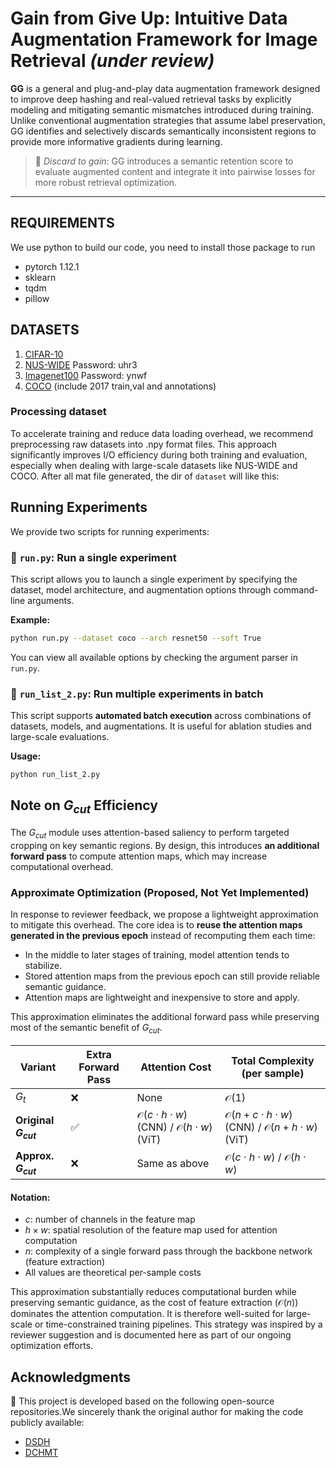 # Gain from Give Up: Intuitive Data Augmentation Framework for Image Retrieval *(under review)*

**GG** is a general and plug-and-play data augmentation framework designed to improve deep hashing and real-valued retrieval tasks by explicitly modeling and mitigating semantic mismatches introduced during training. Unlike conventional augmentation strategies that assume label preservation, GG identifies and selectively discards semantically inconsistent regions to provide more informative gradients during learning.

> 🚩 *Discard to gain*: GG introduces a semantic retention score to evaluate augmented content and integrate it into pairwise losses for more robust retrieval optimization.

---


## REQUIREMENTS
We use python to build our code, you need to install those package to run

- pytorch 1.12.1
- sklearn
- tqdm
- pillow

## DATASETS
1. [CIFAR-10](https://www.cs.toronto.edu/~kriz/cifar.html)
2. [NUS-WIDE](https://pan.baidu.com/s/1f9mKXE2T8XpIq8p7y8Fa6Q) Password: uhr3
3. [Imagenet100](https://pan.baidu.com/s/1Vihhd2hJ4q0FOiltPA-8_Q) Password: ynwf
4. [COCO](https://www.kaggle.com/datasets/awsaf49/coco-2017-dataset) (include 2017 train,val and annotations)

### Processing dataset
To accelerate training and reduce data loading overhead, we recommend preprocessing raw datasets into .npy format files. This approach significantly improves I/O efficiency during both training and evaluation, especially when dealing with large-scale datasets like NUS-WIDE and COCO.
After all mat file generated, the dir of `dataset` will like this:

## Running Experiments
We provide two scripts for running experiments:
### 🔹 `run.py`: Run a single experiment
This script allows you to launch a single experiment by specifying the dataset, model architecture, and augmentation options through command-line arguments.

**Example:**

```bash
python run.py --dataset coco --arch resnet50 --soft True
```
You can view all available options by checking the argument parser in `run.py`.

### 🔹 `run_list_2.py`: Run multiple experiments in batch

This script supports **automated batch execution** across combinations of datasets, models, and augmentations. It is useful for ablation studies and large-scale evaluations.

**Usage:**

```bash
python run_list_2.py
```

## Note on $G_{cut}$ Efficiency

The $G_{cut}$ module uses attention-based saliency to perform targeted cropping on key semantic regions. By design, this
introduces **an additional forward pass** to compute attention maps, which may increase computational overhead.

### Approximate Optimization (Proposed, Not Yet Implemented)

In response to reviewer feedback, we propose a lightweight approximation to mitigate this overhead. The core idea is to
**reuse the attention maps generated in the previous epoch** instead of recomputing them each time:

- In the middle to later stages of training, model attention tends to stabilize.
- Stored attention maps from the previous epoch can still provide reliable semantic guidance.
- Attention maps are lightweight and inexpensive to store and apply.

This approximation eliminates the additional forward pass while preserving most of the semantic benefit of $G_{cut}$.

| Variant                          | Extra Forward Pass | Attention Cost                                                          | Total Complexity (per sample)                                                   |
|----------------------------------|--------------------|-------------------------------------------------------------------------|---------------------------------------------------------------------------------|
| $G_t$                            | ❌                  | None                                                                    | $\mathcal{O}(1)$                                                                |
| **Original $G_{cut}$**           | ✅                  | $\mathcal{O}(c \cdot h \cdot w)$ (CNN) / $\mathcal{O}(h \cdot w)$ (ViT) | $\mathcal{O}(n + c \cdot h \cdot w)$ (CNN) / $\mathcal{O}(n + h \cdot w)$ (ViT) |
| **Approx. $G_{cut}$** | ❌                  | Same as above                                                           | $\mathcal{O}(c \cdot h \cdot w)$ / $\mathcal{O}(h \cdot w)$                     |

#### Notation:

- $c$: number of channels in the feature map
- $h \times w$: spatial resolution of the feature map used for attention computation
- $n$: complexity of a single forward pass through the backbone network (feature extraction)
- All values are theoretical per-sample costs

This approximation substantially reduces computational burden while preserving semantic guidance, as the cost of feature
extraction ($\mathcal{O}(n)$) dominates the attention computation. It is therefore well-suited for large-scale or
time-constrained training pipelines. This strategy was inspired by a reviewer suggestion and is documented here as part of our ongoing optimization efforts.


## Acknowledgments

🧬 This project is developed based on the following open-source repositories.We sincerely thank the original author for making the code publicly available:

- [DSDH](https://github.com/Tree-Shu-Zhao/DSDH_PyTorch)
- [DCHMT](https://github.com/kalenforn/DCHMT)
